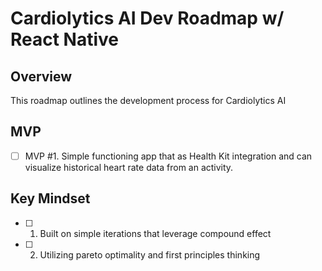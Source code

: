 # Cardiolytics AI Dev Roadmap w/ React Native

## Overview
This roadmap outlines the development process for Cardiolytics AI 

## MVP
 - [ ] MVP #1. Simple functioning app that as Health Kit integration and can visualize historical heart rate data from an activity. 

## Key Mindset
 - [ ] 1. Built on simple iterations that leverage compound effect 
 - [ ] 2. Utilizing pareto optimality and first principles thinking 
